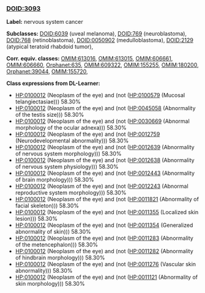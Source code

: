 
### [DOID:3093](http://purl.obolibrary.org/obo/DOID_3093)
**Label:** nervous system cancer

**Subclasses:** [DOID:6039](http://purl.obolibrary.org/obo/DOID_6039) (uveal melanoma), [DOID:769](http://purl.obolibrary.org/obo/DOID_769) (neuroblastoma), [DOID:768](http://purl.obolibrary.org/obo/DOID_768) (retinoblastoma), [DOID:0050902](http://purl.obolibrary.org/obo/DOID_0050902) (medulloblastoma), [DOID:2129](http://purl.obolibrary.org/obo/DOID_2129) (atypical teratoid rhabdoid tumor), 

**Corr. equiv. classes:** [OMIM:613016](http://purl.obolibrary.org/obo/OMIM_613016), [OMIM:613015](http://purl.obolibrary.org/obo/OMIM_613015), [OMIM:606661](http://purl.obolibrary.org/obo/OMIM_606661), [OMIM:606660](http://purl.obolibrary.org/obo/OMIM_606660), [Orphanet:635](http://www.orpha.net/ORDO/Orphanet_635), [OMIM:609322](http://purl.obolibrary.org/obo/OMIM_609322), [OMIM:155255](http://purl.obolibrary.org/obo/OMIM_155255), [OMIM:180200](http://purl.obolibrary.org/obo/OMIM_180200), [Orphanet:39044](http://www.orpha.net/ORDO/Orphanet_39044), [OMIM:155720](http://purl.obolibrary.org/obo/OMIM_155720), 

**Class expressions from DL-Learner:**

- [HP:0100012](http://purl.obolibrary.org/obo/HP_0100012) (Neoplasm of the eye) and (not ([HP:0100579](http://purl.obolibrary.org/obo/HP_0100579) (Mucosal telangiectasiae))) 58.30%
- [HP:0100012](http://purl.obolibrary.org/obo/HP_0100012) (Neoplasm of the eye) and (not ([HP:0045058](http://purl.obolibrary.org/obo/HP_0045058) (Abnormality of the testis size))) 58.30%
- [HP:0100012](http://purl.obolibrary.org/obo/HP_0100012) (Neoplasm of the eye) and (not ([HP:0030669](http://purl.obolibrary.org/obo/HP_0030669) (Abnormal morphology of the ocular adnexa))) 58.30%
- [HP:0100012](http://purl.obolibrary.org/obo/HP_0100012) (Neoplasm of the eye) and (not ([HP:0012759](http://purl.obolibrary.org/obo/HP_0012759) (Neurodevelopmental abnormality))) 58.30%
- [HP:0100012](http://purl.obolibrary.org/obo/HP_0100012) (Neoplasm of the eye) and (not ([HP:0012639](http://purl.obolibrary.org/obo/HP_0012639) (Abnormality of nervous system morphology))) 58.30%
- [HP:0100012](http://purl.obolibrary.org/obo/HP_0100012) (Neoplasm of the eye) and (not ([HP:0012638](http://purl.obolibrary.org/obo/HP_0012638) (Abnormality of nervous system physiology))) 58.30%
- [HP:0100012](http://purl.obolibrary.org/obo/HP_0100012) (Neoplasm of the eye) and (not ([HP:0012443](http://purl.obolibrary.org/obo/HP_0012443) (Abnormality of brain morphology))) 58.30%
- [HP:0100012](http://purl.obolibrary.org/obo/HP_0100012) (Neoplasm of the eye) and (not ([HP:0012243](http://purl.obolibrary.org/obo/HP_0012243) (Abnormal reproductive system morphology))) 58.30%
- [HP:0100012](http://purl.obolibrary.org/obo/HP_0100012) (Neoplasm of the eye) and (not ([HP:0011821](http://purl.obolibrary.org/obo/HP_0011821) (Abnormality of facial skeleton))) 58.30%
- [HP:0100012](http://purl.obolibrary.org/obo/HP_0100012) (Neoplasm of the eye) and (not ([HP:0011355](http://purl.obolibrary.org/obo/HP_0011355) (Localized skin lesion))) 58.30%
- [HP:0100012](http://purl.obolibrary.org/obo/HP_0100012) (Neoplasm of the eye) and (not ([HP:0011354](http://purl.obolibrary.org/obo/HP_0011354) (Generalized abnormality of skin))) 58.30%
- [HP:0100012](http://purl.obolibrary.org/obo/HP_0100012) (Neoplasm of the eye) and (not ([HP:0011283](http://purl.obolibrary.org/obo/HP_0011283) (Abnormality of the metencephalon))) 58.30%
- [HP:0100012](http://purl.obolibrary.org/obo/HP_0100012) (Neoplasm of the eye) and (not ([HP:0011282](http://purl.obolibrary.org/obo/HP_0011282) (Abnormality of hindbrain morphology))) 58.30%
- [HP:0100012](http://purl.obolibrary.org/obo/HP_0100012) (Neoplasm of the eye) and (not ([HP:0011276](http://purl.obolibrary.org/obo/HP_0011276) (Vascular skin abnormality))) 58.30%
- [HP:0100012](http://purl.obolibrary.org/obo/HP_0100012) (Neoplasm of the eye) and (not ([HP:0011121](http://purl.obolibrary.org/obo/HP_0011121) (Abnormality of skin morphology))) 58.30%


